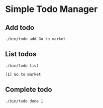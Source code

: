 # Simple Todo Manager


## Add todo

`./bin/todo add Go to market`

## List todos

`./bin/todo list`

```
[1] Go to market
```


## Complete todo

`./bin/todo done 1`

